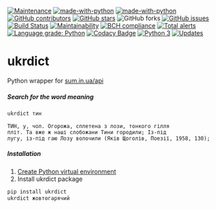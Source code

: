 [![Maintenance](https://img.shields.io/badge/Maintained%3F-yes-green.svg)](https://GitHub.com/serhii73/ukrdict/graphs/commit-activity)
[![made-with-python](https://img.shields.io/badge/Made%20with-Python-1f425f.svg)](https://www.python.org/)
[![made-with-python](https://img.shields.io/badge/code%20style-black-000000.svg)](https://github.com/python/black)
[![GitHub contributors](https://img.shields.io/github/contributors/serhii73/ukrdict.svg)](https://GitHub.com/serhii73/ukrdict/graphs/contributors/)
[![GitHub stars](https://img.shields.io/github/stars/serhii73/ukrdict.svg?style=social&label=Star&maxAge=2592000)](https://GitHub.com/serhii73/ukrdict/stargazers/)
![GitHub forks](https://img.shields.io/github/forks/serhii73/ukrdict.svg?style=social)
[![GitHub issues](https://img.shields.io/github/issues/serhii73/ukrdict.svg)](https://GitHub.com/serhii73/ukrdict/issues/)
[![Build Status](https://travis-ci.org/serhii73/ukrdict.svg?branch=master)](https://travis-ci.org/serhii73/ukrdict)
[![Maintainability](https://api.codeclimate.com/v1/badges/18c3e844245a2585f912/maintainability)](https://codeclimate.com/github/serhii73/ukrdict/maintainability)
[![BCH compliance](https://bettercodehub.com/edge/badge/serhii73/ukrdict?branch=master)](https://bettercodehub.com/)
[![Total alerts](https://img.shields.io/lgtm/alerts/g/serhii73/ukrdict.svg?logo=lgtm&logoWidth=18)](https://lgtm.com/projects/g/serhii73/ukrdict/alerts/)
[![Language grade: Python](https://img.shields.io/lgtm/grade/python/g/serhii73/ukrdict.svg?logo=lgtm&logoWidth=18)](https://lgtm.com/projects/g/serhii73/ukrdict/context:python)
[![Codacy Badge](https://api.codacy.com/project/badge/Grade/007ff2464e874948add4154dc0f97e35)](https://app.codacy.com/app/serhii73/ukrdict?utm_source=github.com&utm_medium=referral&utm_content=serhii73/ukrdict&utm_campaign=Badge_Grade_Settings)
[![Python 3](https://pyup.io/repos/github/serhii73/ukrdict/python-3-shield.svg)](https://pyup.io/repos/github/serhii73/ukrdict/)
[![Updates](https://pyup.io/repos/github/serhii73/ukrdict/shield.svg)](https://pyup.io/repos/github/serhii73/ukrdict/)

# ukrdict
Python wrapper for [sum.in.ua/api](http://sum.in.ua/api)

##### Search for the word meaning
```bash
ukrdict тин
```
```
ТИН, у, чол. Огорожа, сплетена з лози, тонкого гілля
пліт. Та вже ж наші слобожани Тини городили; Із-під
лугу, із-під гаю Лозу волочили (Яків Щоголів, Поезії, 1958, 130);
```

##### Installation
1. [Create Python virtual environment](https://docs.python.org/3.7/library/venv.html)
2. Install ukrdict package
```bash
pip install ukrdict
ukrdict жовтогарячий
```
